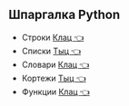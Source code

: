 ## Шпаргалка Python  
* Строки [Клац  :point_left:](https://github.com/Dv-nn/USE-Python/blob/main/Строки_Python.pdf)   
* Списки  [Тыц  :point_left:](https://github.com/Dv-nn/USE-Python/blob/main/Списки_Python.pdf)  
* Словари  [Клац  :point_left:](https://github.com/Dv-nn/USE-Python/blob/main/Словари_Python.pdf)
* Кортежи  [Тыц  :point_left:](https://github.com/Dv-nn/USE-Python/blob/main/Кортежи_Python.pdf)
* Функции  [Клац  :point_left:](https://github.com/Dv-nn/USE-Python/blob/main/Функции_Python.pdf)
